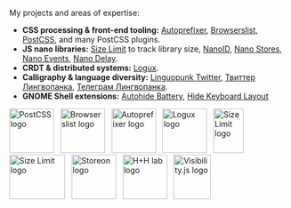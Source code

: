 My projects and areas of expertise:

* **CSS processing & front-end tooling:** [Autoprefixer](https://github.com/postcss/autoprefixer), [Browserslist](https://github.com/browserslist/browserslist),
  [PostCSS](https://github.com/postcss/postcss), and many PostCSS plugins.
* **JS nano libraries:** [Size Limit](https://github.com/ai/size-limit/) to track library size, [NanoID](https://github.com/ai/nanoid),
  [Nano Stores](https://github.com/ai/nanostores), [Nano Events](https://github.com/ai/nanoevents), [Nano Delay](https://github.com/ai/nanodelay).
* **CRDT & distributed systems:** [Logux](https://logux.io/).
* **Calligraphy & language diversity:** [Linguopunk Twitter](https://twitter.com/linguopunk), [Твиттер Лингвопанка](https://twitter.com/linguopunk_ru),
  [Телеграм Лингвопанка](https://t.me/linguopunk).
* **GNOME Shell extensions:** [Autohide Battery](https://github.com/ai/autohide-battery), [Hide Keyboard Layout](https://github.com/ai/hide-keyboard-layout)

<a href="https://github.com/postcss/postcss"><img src="https://postcss.org/logo.svg" width="80" height="80" alt="PostCSS logo" /></a>&nbsp;&nbsp;
<a href="https://github.com/browserslist/browserslist"><img src="https://browserslist.github.io/browserslist/logo.svg" width="80" height="80" alt="Browserslist logo" /></a>&nbsp;&nbsp;
<a href="https://github.com/postcss/autoprefixer"><img src="http://postcss.github.io/autoprefixer/logo.svg" width="80" height="80" alt="Autoprefixer logo" /></a>&nbsp;&nbsp;
<a href="https://github.com/logux/logux"><img src="https://logux.io/branding/logo.svg" width="80" height="80" alt="Logux logo" /></a>&nbsp;&nbsp;
<a href="https://github.com/ai/size-limit"><img src="https://ai.github.io/size-limit/logo.svg" width="54" height="80" alt="Size Limit logo" /></a>&nbsp;&nbsp;
<a href="https://github.com/ai/nanoid"><img src="https://ai.github.io/nanoid/logo.svg" width="100" height="80" alt="Size Limit logo" /></a>&nbsp;&nbsp;
<a href="https://github.com/storeon/storeon"><img src="https://storeon.github.io/storeon/logo.svg" width="80" height="80" alt="Storeon logo" /></a>&nbsp;&nbsp;
<a href="https://github.com/hplush"><img src="https://raw.githubusercontent.com/hplush/hplu.sh/main/branding/logo.svg" width="" height="80" alt="H+H lab logo" /></a>&nbsp;&nbsp;
<a href="https://github.com/ai/visbilityjs"><img src="https://raw.githubusercontent.com/ai/visibilityjs/master/logo.svg" width="67" height="80" alt="Visibility.js logo" /></a>
